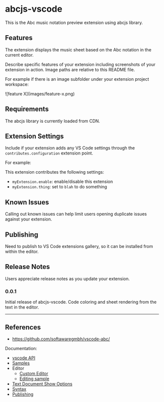 # abcjs-vscode

This is the Abc music notation preview extension using abcjs library.

## Features

The extension displays the music sheet based on the Abc notation in the current editor.

Describe specific features of your extension including screenshots of your extension in action. Image paths are relative to this README file.

For example if there is an image subfolder under your extension project workspace:

\!\[feature X\]\(images/feature-x.png\)

## Requirements

The abcjs library is currently loaded from CDN. 

## Extension Settings

Include if your extension adds any VS Code settings through the `contributes.configuration` extension point.

For example:

This extension contributes the following settings:

* `myExtension.enable`: enable/disable this extension
* `myExtension.thing`: set to `blah` to do something

## Known Issues

Calling out known issues can help limit users opening duplicate issues against your extension.

## Publishing

Need to publish to VS Code extensions gallery, so it can be installed from within the editor.

## Release Notes

Users appreciate release notes as you update your extension.

### 0.0.1

Initial release of abcjs-vscode.
Code coloring and sheet rendering from the text in the editor.

-----------------------------------------------------------------------------------------------------------


## References

- https://github.com/softawaregmbh/vscode-abc/

Documentation:

- [vscode API](https://code.visualstudio.com/api)
- [Samples](https://github.com/Microsoft/vscode-extension-samples)
- Editor
  - [Custom Editor](https://code.visualstudio.com/api/extension-guides/custom-editors)
  - [Editing sample](https://github.com/microsoft/vscode-extension-samples/blob/master/document-editing-sample/src/extension.ts#L8-L20)
- [Text Document Show Options](https://code.visualstudio.com/api/references/vscode-api#TextDocumentShowOptions)
- [Syntax](https://code.visualstudio.com/api/language-extensions/syntax-highlight-guide)
- [Publishing](https://code.visualstudio.com/api/working-with-extensions/publishing-extension)

